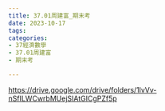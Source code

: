 ```yaml
---
title: 37.01周建富_期末考
date: 2023-10-17
tags: 
categories:
- 37經濟數學
- 37.01周建富
- 期末考

---
```

https://drive.google.com/drive/folders/1lvVv-nSfILWCwrbMUejSIAtGICgPZf5p
